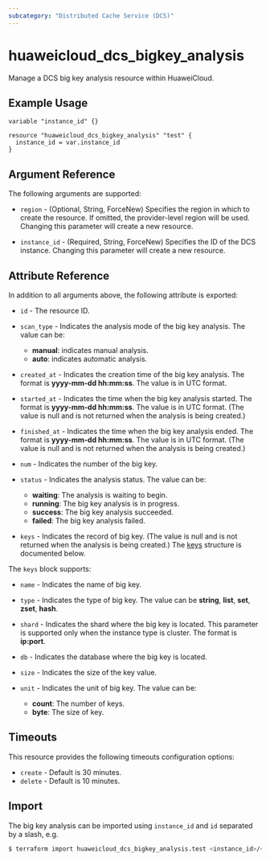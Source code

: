 ```yaml
---
subcategory: "Distributed Cache Service (DCS)"
---
```


# huaweicloud_dcs_bigkey_analysis

Manage a DCS big key analysis resource within HuaweiCloud.

## Example Usage

```hcl
variable "instance_id" {}

resource "huaweicloud_dcs_bigkey_analysis" "test" {
  instance_id = var.instance_id
}
```

## Argument Reference

The following arguments are supported:

* `region` - (Optional, String, ForceNew) Specifies the region in which to create the resource.
  If omitted, the provider-level region will be used. Changing this parameter will create a new resource.

* `instance_id` - (Required, String, ForceNew) Specifies the ID of the DCS instance.
  Changing this parameter will create a new resource.

## Attribute Reference

In addition to all arguments above, the following attribute is exported:

* `id` - The resource ID.

* `scan_type` - Indicates the analysis mode of the big key analysis. The value can be:
  + **manual**: indicates manual analysis.
  + **auto**: indicates automatic analysis.

* `created_at` - Indicates the creation time of the big key analysis. The format is **yyyy-mm-dd hh:mm:ss**.
  The value is in UTC format.

* `started_at` - Indicates the time when the big key analysis started. The format is **yyyy-mm-dd hh:mm:ss**.
  The value is in UTC format. (The value is null and is not returned when the analysis is being created.)

* `finished_at` - Indicates the time when the big key analysis ended. The format is **yyyy-mm-dd hh:mm:ss**.
  The value is in UTC format. (The value is null and is not returned when the analysis is being created.)

* `num` - Indicates the number of the big key.

* `status` - Indicates the analysis status. The value can be:
  + **waiting**: The analysis is waiting to begin.
  + **running**: The big key analysis is in progress.
  + **success**: The big key analysis succeeded.
  + **failed**: The big key analysis failed.

* `keys` - Indicates the record of big key. (The value is null and is not returned when the analysis is being created.)
  The [keys](#dcs_big_keys) structure is documented below.

<a name="dcs_big_keys"></a>
The `keys` block supports:

* `name` - Indicates the name of big key.

* `type` - Indicates the type of big key. The value can be **string**, **list**, **set**, **zset**, **hash**.

* `shard` - Indicates the shard where the big key is located.
  This parameter is supported only when the instance type is cluster. The format is **ip:port**.

* `db` - Indicates the database where the big key is located.

* `size` - Indicates the size of the key value.

* `unit` - Indicates the unit of big key. The value can be:
  + **count**: The number of keys.
  + **byte**: The size of key.

## Timeouts

This resource provides the following timeouts configuration options:

* `create` - Default is 30 minutes.
* `delete` - Default is 10 minutes.

## Import

The big key analysis can be imported using `instance_id` and `id` separated by a slash, e.g.

```bash
$ terraform import huaweicloud_dcs_bigkey_analysis.test <instance_id>/<id>
```
